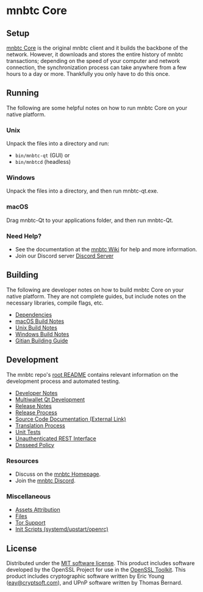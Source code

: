 mnbtc Core
=============

Setup
---------------------
[mnbtc Core](https://mn-btc.com/) is the original mnbtc client and it builds the backbone of the network. However, it downloads and stores the entire history of mnbtc transactions; depending on the speed of your computer and network connection, the synchronization process can take anywhere from a few hours to a day or more. Thankfully you only have to do this once.

Running
---------------------
The following are some helpful notes on how to run mnbtc Core on your native platform.

### Unix

Unpack the files into a directory and run:

- `bin/mnbtc-qt` (GUI) or
- `bin/mnbtcd` (headless)

### Windows

Unpack the files into a directory, and then run mnbtc-qt.exe.

### macOS

Drag mnbtc-Qt to your applications folder, and then run mnbtc-Qt.

### Need Help?

* See the documentation at the [mnbtc Wiki](https://github.com/mnbtc/mnbtc)
for help and more information.
* Join our Discord server [Discord Server](https://discord.gg/2F67SNssbV)

Building
---------------------
The following are developer notes on how to build mnbtc Core on your native platform. They are not complete guides, but include notes on the necessary libraries, compile flags, etc.

- [Dependencies](dependencies.md)
- [macOS Build Notes](build-osx.md)
- [Unix Build Notes](build-unix.md)
- [Windows Build Notes](build-windows.md)
- [Gitian Building Guide](gitian-building.md)

Development
---------------------
The mnbtc repo's [root README](/README.md) contains relevant information on the development process and automated testing.

- [Developer Notes](developer-notes.md)
- [Multiwallet Qt Development](multiwallet-qt.md)
- [Release Notes](release-notes.md)
- [Release Process](release-process.md)
- [Source Code Documentation (External Link)](https://github.com/mnbtc/mnbtc)
- [Translation Process](translation_process.md)
- [Unit Tests](unit-tests.md)
- [Unauthenticated REST Interface](REST-interface.md)
- [Dnsseed Policy](dnsseed-policy.md)

### Resources
* Discuss on the [mnbtc Homepage](https://github.com/mnbtc/mnbtc).
* Join the [mnbtc Discord](https://discord.gg/2F67SNssbV).

### Miscellaneous
- [Assets Attribution](assets-attribution.md)
- [Files](files.md)
- [Tor Support](tor.md)
- [Init Scripts (systemd/upstart/openrc)](init.md)

License
---------------------
Distributed under the [MIT software license](/COPYING).
This product includes software developed by the OpenSSL Project for use in the [OpenSSL Toolkit](https://www.openssl.org/). This product includes
cryptographic software written by Eric Young ([eay@cryptsoft.com](mailto:eay@cryptsoft.com)), and UPnP software written by Thomas Bernard.
